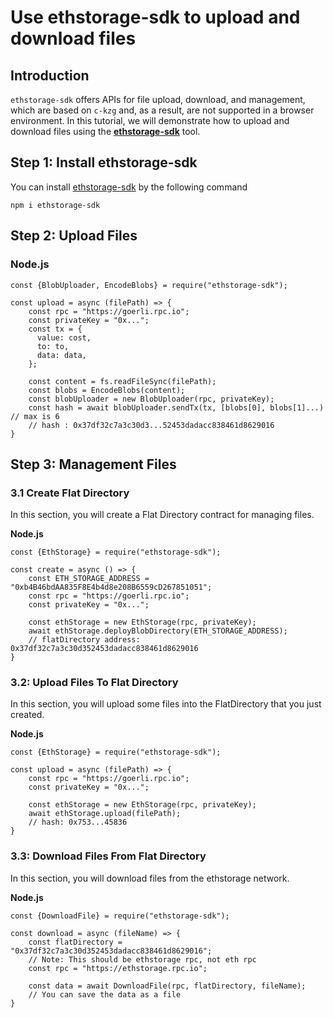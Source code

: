 
# Use ethstorage-sdk to upload and download files

## **Introduction** <a href="#introduction" id="introduction"></a>

`ethstorage-sdk` offers APIs for file upload, download, and management, which are based on `c-kzg` and, as a result, are not supported in a browser environment.
In this tutorial, we will demonstrate how to upload and download files using the [**ethstorage-sdk**](https://github.com/ethstorage/ethstorage-sdk) tool.

## Step 1: Install ethstorage-sdk <a href="#step-1-install-ethstorage-sdk" id="step-1-install-ethstorage-sdk"></a>

You can install [ethstorage-sdk](https://github.com/ethstorage/ethstorage-sdk) by the following command

`npm i ethstorage-sdk`

## Step 2: Upload Files <a href="#step-2-upload-files" id="step-2-upload-files"></a>

### **Node.js**

```
const {BlobUploader, EncodeBlobs} = require("ethstorage-sdk");

const upload = async (filePath) => {
    const rpc = "https://goerli.rpc.io";
    const privateKey = "0x...";
    const tx = {
      value: cost,
      to: to,
      data: data,
    };
    
    const content = fs.readFileSync(filePath);
    const blobs = EncodeBlobs(content);
    const blobUploader = new BlobUploader(rpc, privateKey);
    const hash = await blobUploader.sendTx(tx, [blobs[0], blobs[1]...) // max is 6
    // hash : 0x37df32c7a3c30d3...52453dadacc838461d8629016
}
```

## Step 3: Management Files <a href="#step-3-management-files" id="step-3-management-files"></a>

### **3.1 Create Flat Directory**

In this section, you will create a Flat Directory contract for managing files.

**Node.js**

```
const {EthStorage} = require("ethstorage-sdk");

const create = async () => {
    const ETH_STORAGE_ADDRESS = "0xb4B46bdAA835F8E4b4d8e208B6559cD267851051";
    const rpc = "https://goerli.rpc.io";
    const privateKey = "0x...";
 
    const ethStorage = new EthStorage(rpc, privateKey);
    await ethStorage.deployBlobDirectory(ETH_STORAGE_ADDRESS);
    // flatDirectory address: 0x37df32c7a3c30d352453dadacc838461d8629016
}
```

### **3.2: Upload Files To Flat Directory**

In this section, you will upload some files into the FlatDirectory that you just created.

**Node.js**

```
const {EthStorage} = require("ethstorage-sdk");

const upload = async (filePath) => {
    const rpc = "https://goerli.rpc.io";
    const privateKey = "0x...";
 
    const ethStorage = new EthStorage(rpc, privateKey);
    await ethStorage.upload(filePath);
    // hash: 0x753...45836
}
```

### **3.3: Download Files From Flat Directory**

In this section, you will download files from the ethstorage network.

**Node.js**

```
const {DownloadFile} = require("ethstorage-sdk");

const download = async (fileName) => {
    const flatDirectory = "0x37df32c7a3c30d352453dadacc838461d8629016";
    // Note: This should be ethstorage rpc, not eth rpc
    const rpc = "https://ethstorage.rpc.io";
 
    const data = await DownloadFile(rpc, flatDirectory, fileName);
    // You can save the data as a file
}
```

